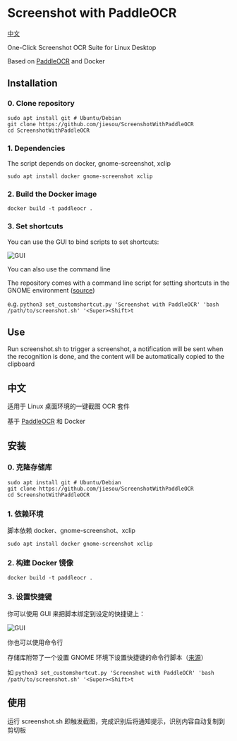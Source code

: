 # Screenshot with PaddleOCR

[中文](#中文)

One-Click Screenshot OCR Suite for Linux Desktop

Based on [PaddleOCR](https://github.com/PaddlePaddle/PaddleOCR) and Docker

## Installation

### 0. Clone repository

```
sudo apt install git # Ubuntu/Debian
git clone https://github.com/jiesou/ScreenshotWithPaddleOCR
cd ScreenshotWithPaddleOCR
```

### 1. Dependencies

The script depends on docker, gnome-screenshot, xclip

``sudo apt install docker gnome-screenshot xclip``

### 2. Build the Docker image

`docker build -t paddleocr . `

### 3. Set shortcuts

You can use the GUI to bind scripts to set shortcuts:

![GUI](https://user-images.githubusercontent.com/84175239/213644404-a0762776-e068-423b-861d-e0a37eb381a3.png)

You can also use the command line

The repository comes with a command line script for setting shortcuts in the GNOME environment ([source](https://askubuntu.com/a/597414))

e.g. `python3 set_customshortcut.py 'Screenshot with PaddleOCR' 'bash /path/to/screenshot.sh' '<Super><Shift>t`

## Use

Run screenshot.sh to trigger a screenshot, a notification will be sent when the recognition is done, and the content will be automatically copied to the clipboard

## 中文

适用于 Linux 桌面环境的一键截图 OCR 套件

基于 [PaddleOCR](https://github.com/PaddlePaddle/PaddleOCR) 和 Docker

## 安装

### 0. 克隆存储库

```
sudo apt install git # Ubuntu/Debian
git clone https://github.com/jiesou/ScreenshotWithPaddleOCR
cd ScreenshotWithPaddleOCR
```

### 1. 依赖环境

脚本依赖 docker、gnome-screenshot、xclip

`sudo apt install docker gnome-screenshot xclip`

### 2. 构建 Docker 镜像

`docker build -t paddleocr .`

### 3. 设置快捷键

你可以使用 GUI 来把脚本绑定到设定的快捷键上：

![GUI](https://user-images.githubusercontent.com/84175239/213644404-a0762776-e068-423b-861d-e0a37eb381a3.png)

你也可以使用命令行

存储库附带了一个设置 GNOME 环境下设置快捷键的命令行脚本（[来源](https://askubuntu.com/a/597414)）

如 `python3 set_customshortcut.py 'Screenshot with PaddleOCR' 'bash /path/to/screenshot.sh' '<Super><Shift>t`

## 使用

运行 screenshot.sh 即触发截图，完成识别后将通知提示，识别内容自动复制到剪切板
